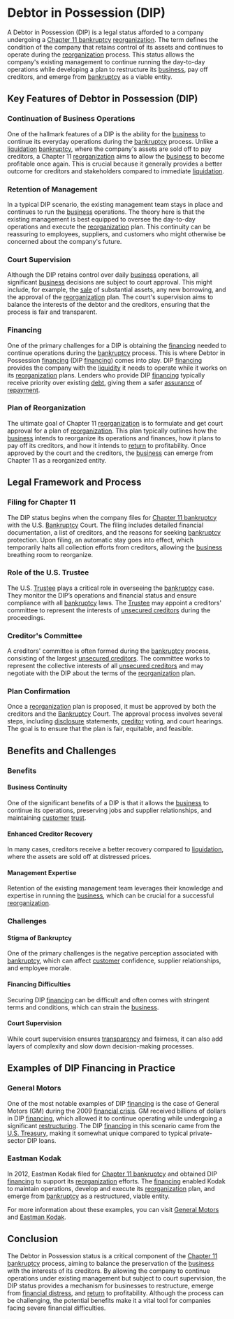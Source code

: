 # Debtor in Possession (DIP)

A Debtor in Possession (DIP) is a legal status afforded to a company undergoing a [Chapter 11 bankruptcy](../c/chapter_11_bankruptcy.md) [reorganization](../r/reorganization.md). The term defines the condition of the company that retains control of its assets and continues to operate during the [reorganization](../r/reorganization.md) process. This status allows the company's existing management to continue running the day-to-day operations while developing a plan to restructure its [business](../b/business.md), pay off creditors, and emerge from [bankruptcy](../b/bankruptcy.md) as a viable entity.

## Key Features of Debtor in Possession (DIP)

### Continuation of Business Operations

One of the hallmark features of a DIP is the ability for the [business](../b/business.md) to continue its everyday operations during the [bankruptcy](../b/bankruptcy.md) process. Unlike a [liquidation](../l/liquidation.md) [bankruptcy](../b/bankruptcy.md), where the company's assets are sold off to pay creditors, a Chapter 11 [reorganization](../r/reorganization.md) aims to allow the [business](../b/business.md) to become profitable once again. This is crucial because it generally provides a better outcome for creditors and stakeholders compared to immediate [liquidation](../l/liquidation.md).

### Retention of Management

In a typical DIP scenario, the existing management team stays in place and continues to run the [business](../b/business.md) operations. The theory here is that the existing management is best equipped to oversee the day-to-day operations and execute the [reorganization](../r/reorganization.md) plan. This continuity can be reassuring to employees, suppliers, and customers who might otherwise be concerned about the company's future.

### Court Supervision

Although the DIP retains control over daily [business](../b/business.md) operations, all significant [business](../b/business.md) decisions are subject to court approval. This might include, for example, the [sale](../s/sale.md) of substantial assets, any new borrowing, and the approval of the [reorganization](../r/reorganization.md) plan. The court's supervision aims to balance the interests of the debtor and the creditors, ensuring that the process is fair and transparent.

### Financing

One of the primary challenges for a DIP is obtaining the [financing](../f/financing.md) needed to continue operations during the [bankruptcy](../b/bankruptcy.md) process. This is where Debtor in Possession [financing](../f/financing.md) (DIP [financing](../f/financing.md)) comes into play. DIP [financing](../f/financing.md) provides the company with the [liquidity](../l/liquidity.md) it needs to operate while it works on its [reorganization](../r/reorganization.md) plans. Lenders who provide DIP [financing](../f/financing.md) typically receive priority over existing [debt](../d/debt.md), giving them a safer [assurance](../a/assurance.md) of [repayment](../r/repayment.md).

### Plan of Reorganization

The ultimate goal of Chapter 11 [reorganization](../r/reorganization.md) is to formulate and get court approval for a plan of [reorganization](../r/reorganization.md). This plan typically outlines how the [business](../b/business.md) intends to reorganize its operations and finances, how it plans to pay off its creditors, and how it intends to [return](../r/return.md) to profitability. Once approved by the court and the creditors, the [business](../b/business.md) can emerge from Chapter 11 as a reorganized entity.

## Legal Framework and Process

### Filing for Chapter 11

The DIP status begins when the company files for [Chapter 11 bankruptcy](../c/chapter_11_bankruptcy.md) with the U.S. [Bankruptcy](../b/bankruptcy.md) Court. The filing includes detailed financial documentation, a list of creditors, and the reasons for seeking [bankruptcy](../b/bankruptcy.md) protection. Upon filing, an automatic stay goes into effect, which temporarily halts all collection efforts from creditors, allowing the [business](../b/business.md) breathing room to reorganize.

### Role of the U.S. Trustee

The U.S. [Trustee](../t/trustee.md) plays a critical role in overseeing the [bankruptcy](../b/bankruptcy.md) case. They monitor the DIP’s operations and financial status and ensure compliance with all [bankruptcy](../b/bankruptcy.md) laws. The [Trustee](../t/trustee.md) may appoint a creditors' committee to represent the interests of [unsecured creditors](../u/unsecured_creditors.md) during the proceedings.

### Creditor's Committee

A creditors' committee is often formed during the [bankruptcy](../b/bankruptcy.md) process, consisting of the largest [unsecured creditors](../u/unsecured_creditors.md). The committee works to represent the collective interests of all [unsecured creditors](../u/unsecured_creditors.md) and may negotiate with the DIP about the terms of the [reorganization](../r/reorganization.md) plan.

### Plan Confirmation

Once a [reorganization](../r/reorganization.md) plan is proposed, it must be approved by both the creditors and the [Bankruptcy](../b/bankruptcy.md) Court. The approval process involves several steps, including [disclosure](../d/disclosure.md) statements, [creditor](../c/creditor.md) voting, and court hearings. The goal is to ensure that the plan is fair, equitable, and feasible.

## Benefits and Challenges

### Benefits

#### Business Continuity

One of the significant benefits of a DIP is that it allows the [business](../b/business.md) to continue its operations, preserving jobs and supplier relationships, and maintaining [customer](../c/customer.md) [trust](../t/trust.md). 

#### Enhanced Creditor Recovery

In many cases, creditors receive a better recovery compared to [liquidation](../l/liquidation.md), where the assets are sold off at distressed prices.

#### Management Expertise

Retention of the existing management team leverages their knowledge and expertise in running the [business](../b/business.md), which can be crucial for a successful [reorganization](../r/reorganization.md).

### Challenges

#### Stigma of Bankruptcy

One of the primary challenges is the negative perception associated with [bankruptcy](../b/bankruptcy.md), which can affect [customer](../c/customer.md) confidence, supplier relationships, and employee morale.

#### Financing Difficulties

Securing DIP [financing](../f/financing.md) can be difficult and often comes with stringent terms and conditions, which can strain the [business](../b/business.md).

#### Court Supervision

While court supervision ensures [transparency](../t/transparency.md) and fairness, it can also add layers of complexity and slow down decision-making processes.

## Examples of DIP Financing in Practice

### General Motors

One of the most notable examples of DIP [financing](../f/financing.md) is the case of General Motors (GM) during the 2009 [financial crisis](../f/financial_crisis.md). GM received billions of dollars in DIP [financing](../f/financing.md), which allowed it to continue operating while undergoing a significant [restructuring](../r/restructuring.md). The DIP [financing](../f/financing.md) in this scenario came from the [U.S. Treasury](../u/u.s._treasury.md), making it somewhat unique compared to typical private-sector DIP loans.

### Eastman Kodak

In 2012, Eastman Kodak filed for [Chapter 11 bankruptcy](../c/chapter_11_bankruptcy.md) and obtained DIP [financing](../f/financing.md) to support its [reorganization](../r/reorganization.md) efforts. The [financing](../f/financing.md) enabled Kodak to maintain operations, develop and execute its [reorganization](../r/reorganization.md) plan, and emerge from [bankruptcy](../b/bankruptcy.md) as a restructured, viable entity.

For more information about these examples, you can visit [General Motors](https://www.gm.com/) and [Eastman Kodak](https://www.kodak.com/).

## Conclusion

The Debtor in Possession status is a critical component of the [Chapter 11 bankruptcy](../c/chapter_11_bankruptcy.md) process, aiming to balance the preservation of the [business](../b/business.md) with the interests of its creditors. By allowing the company to continue operations under existing management but subject to court supervision, the DIP status provides a mechanism for businesses to restructure, emerge from [financial distress](../f/financial_distress.md), and [return](../r/return.md) to profitability. Although the process can be challenging, the potential benefits make it a vital tool for companies facing severe financial difficulties.